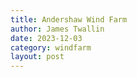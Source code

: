 ```yaml
---
title: Andershaw Wind Farm
author: James Twallin
date: 2023-12-03
category: windfarm
layout: post
---
```

